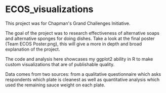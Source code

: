# ECOS_visualizations


This project was for Chapman's Grand Challenges Initiative.

The goal of the project was to research effectiveness of alternative soaps and alternative sponges for doing dishes. Take a look at the final poster (Team ECOS Poster.png), this will give a more in depth and broad explanation of the project.

The code and analysis here showcases my ggplot2 ability in R to make custom visualizations that are of publishable quality.

Data comes from two sources: from a qualitative questionnaire which asks respondents which plate is cleanest as well as quantitative analysis which used the remaining sauce weight on each plate.
